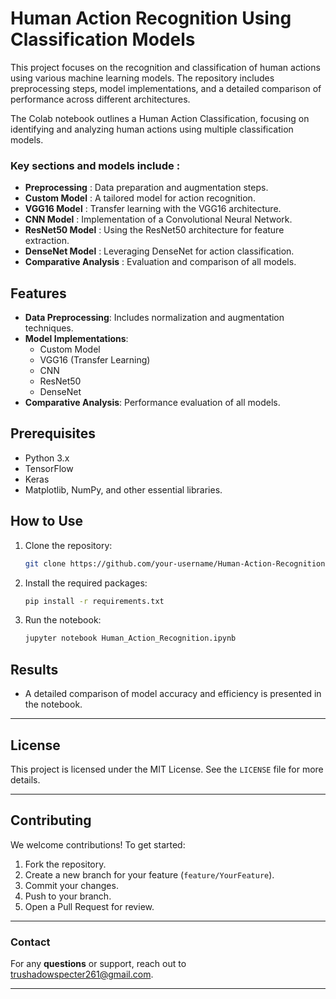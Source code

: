 # Human Action Recognition Using Classification Models

This project focuses on the recognition and classification of human actions using various machine learning models. The repository includes preprocessing steps, model implementations, and a detailed comparison of performance across different architectures.

The Colab notebook outlines a Human Action Classification, focusing on identifying and analyzing human actions using multiple classification models. 

### Key sections and models include :

- **Preprocessing** : Data preparation and augmentation steps.
- **Custom Model** : A tailored model for action recognition.
- **VGG16 Model** : Transfer learning with the VGG16 architecture.
- **CNN Model** : Implementation of a Convolutional Neural Network.
- **ResNet50 Model** : Using the ResNet50 architecture for feature extraction.
- **DenseNet Model** : Leveraging DenseNet for action classification.
- **Comparative Analysis** : Evaluation and comparison of all models.

## Features
- **Data Preprocessing**: Includes normalization and augmentation techniques.
- **Model Implementations**:
  - Custom Model
  - VGG16 (Transfer Learning)
  - CNN
  - ResNet50
  - DenseNet
- **Comparative Analysis**: Performance evaluation of all models.
  
## Prerequisites
- Python 3.x
- TensorFlow
- Keras
- Matplotlib, NumPy, and other essential libraries.

## How to Use
1. Clone the repository:
   ```bash
   git clone https://github.com/your-username/Human-Action-Recognition.git
   ```
2. Install the required packages:
   ```bash
   pip install -r requirements.txt
   ```
3. Run the notebook:
   ```bash
   jupyter notebook Human_Action_Recognition.ipynb
   ```

## Results
- A detailed comparison of model accuracy and efficiency is presented in the notebook.

---

## License

This project is licensed under the MIT License. See the `LICENSE` file for more details.

---

## Contributing

We welcome contributions! To get started:
1. Fork the repository.
2. Create a new branch for your feature (`feature/YourFeature`).
3. Commit your changes.
4. Push to your branch.
5. Open a Pull Request for review.

---

### Contact

For any **questions** or support, reach out to [trushadowspecter261@gmail.com](mailto:trushadowspecter261@gmail.com).

---